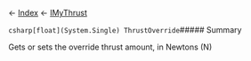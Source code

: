 ← [Index](Api-Index) ← [IMyThrust](Sandbox.ModAPI.Ingame.IMyThrust)

```csharp[float](System.Single) ThrustOverride```##### Summary

Gets or sets the override thrust amount, in Newtons (N)

